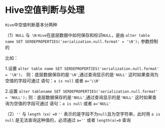 # Hive空值判断与处理

`Hive`中空值判断基本分两种

（1）`NULL` 与` \N`
`Hive`在底层数据中如何保存和标识`NULL`，是由 `alter table name SET SERDEPROPERTIES('serialization.null.format' = '\N');` 参数控制的

比如：

1.设置 `alter table name SET SERDEPROPERTIES('serialization.null.format' = '\N'); `
则：底层数据保存的是`'\N'`,通过查询显示的是`'NULL'`
这时如果查询为空值的字段可通过 语句：`a is null` 或者 `a='\\N'`

2.设置 `alter tablename SET SERDEPROPERTIES('serialization.null.format' = 'NULL');`
则：底层数据保存的是`'NULL'`,通过查询显示的是`'NULL'`
这时如果查询为空值的字段可通过 语句：`a is null` 或者 `a='NULL'`

（2）`''` 与 `length（xx）=0`
`''` 表示的是字段不为`null`且为空字符串，此时用 `a is null` 是无法查询这种值的，必须通过 `a=''`  或者 `length(a)=0` 查询 